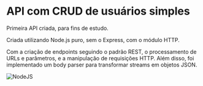 # API com CRUD de usuários simples
Primeira API criada, para fins de estudo. 

Criada utilizando Node.js puro, sem o Express, com o módulo HTTP.

Com a criação de endpoints seguindo o padrão REST, o processamento de URLs e parâmetros, e a manipulação de requisições HTTP. Além disso, foi implementado um body parser para transformar streams em objetos JSON.

![NodeJS](https://img.shields.io/badge/node.js-6DA55F?style=for-the-badge&logo=node.js&logoColor=white)
